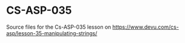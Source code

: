 # CS-ASP-035
Source files for the Cs-ASP-035 lesson on https://www.devu.com/cs-asp/lesson-35-manipulating-strings/
